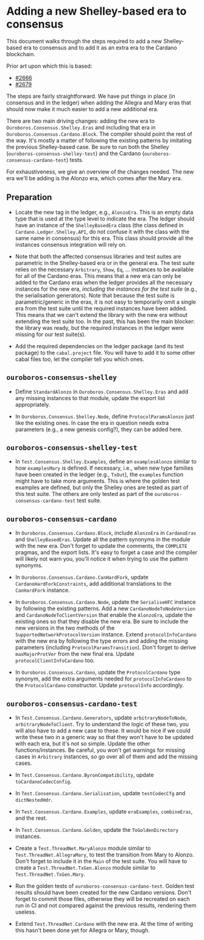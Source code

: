 # Adding a new Shelley-based era to consensus

This document walks through the steps required to add a new Shelley-based era to
consensus and to add it as an extra era to the Cardano blockchain.

Prior art upon which this is based:
* [#2666](https://github.com/input-output-hk/ouroboros-network/pull/2666)
* [#2679](https://github.com/input-output-hk/ouroboros-network/pull/2679)

The steps are fairly straightforward. We have put things in place (in consensus
and in the ledger) when adding the Allegra and Mary eras that should now make it
much easier to add a new additional era.

There are two main driving changes: adding the new era to
`Ouroboros.Consensus.Shelley.Eras` and including that era in
`Ouroboros.Consensus.Cardano.Block`. The compiler should point the rest of the
way. It's mostly a matter of following the existing patterns by imitating the
previous Shelley-based case. Be sure to run both the Shelley
(`ouroboros-consensus-shelley-test`) and the Cardano
(`ouroboros-consensus-cardano-test`) tests.

For exhaustiveness, we give an overview of the changes needed. The new era we'll
be adding is the Alonzo era, which comes after the Mary era.

## Preparation

* Locate the new tag in the ledger, e.g., `AlonzoEra`. This is an empty data
  type that is used at the type level to indicate the era. The ledger should
  have an instance of the `ShelleyBasedEra` class (the class defined in
  `Cardano.Ledger.Shelley.API`, do not confuse it with the class with the same name
  in consensus) for this era. This class should provide all the instances
  consensus integration will rely on.

* Note that both the affected consensus libraries and test suites are parametric
  in the Shelley-based era or in the general era. The test suite relies on the
  necessary `Arbitrary`, `Show`, `Eq`, ... instances to be available for all of
  the Cardano eras. This means that a new era can only be added to the Cardano
  eras when the ledger provides all the necessary instances for the new era,
  *including the instances for the test suite* (e.g., the serialisation
  generators). Note that because the test suite is parametric/generic in the
  eras, it is not easy to temporarily omit a single era from the test suite
  until the required instances have been added. This means that we can't extend
  the library with the new era without extending the test suite too. In the
  past, this has been the main blocker: the library was ready, but the required
  instances in the ledger were missing for our test suite(s).

* Add the required dependencies on the ledger package (and its test package) to
  the `cabal.project` file. You will have to add it to some other cabal files
  too, let the compiler tell you which ones.

## `ouroboros-consensus-shelley`

* Define `StandardAlonzo` in `Ouroboros.Consensus.Shelley.Eras` and add any
  missing instances to that module, update the export list appropriately.

* In `Ouroboros.Consensus.Shelley.Node`, define `ProtocolParamsAlonzo` just like
  the existing ones. In case the era in question needs extra parameters (e.g., a
  new genesis config?), they can be added here.

## `ouroboros-consensus-shelley-test`

* In `Test.Consensus.Shelley.Examples`, define an `examplesAlonzo` similar to
  how `examplesMary` is defined. If necessary, i.e., when new type families have
  been created in the ledger (e.g., `TxOut`), the `examples` function might have
  to take more arguments. This is where the golden test examples are defined,
  but only the Shelley ones are tested as part of this test suite. The others
  are only tested as part of the `ouroboros-consensus-cardano-test` test suite.

## `ouroboros-consensus-cardano`

* In `Ouroboros.Consensus.Cardano.Block`, include `AlonzoEra` in `CardanoEras`
  and `ShelleyBasedEras`. Update all the pattern synonyms in the module with the
  new era. Don't forget to update the comments, the `COMPLETE` pragmas, and the
  export lists. It's easy to forget a case and the compiler will likely not warn
  you, you'll notice it when trying to use the pattern synonyms.

* In `Ouroboros.Consensus.Cardano.CanHardFork`, update
  `CardanoHardForkConstraints`, add additional translations to the `CanHardFork`
  instance.

* In `Ouroboros.Consensus.Cardano.Node`, update the `SerialiseHFC` instance by
  following the existing patterns. Add a new `CardanoNodeToNodeVersion` and
  `CardanoNodeToClientVersion` that enable the `AlonzoEra`, update the existing
  ones so that they disable the new era. Be sure to include the new versions in
  the two methods of the `SupportedNetworkProtocolVersion` instance. Extend
  `protocolInfoCardano` with the new era by following the type errors and adding
  the missing parameters (including `ProtocolParamsTransition`). Don't forget to
  derive `maxMajorProtVer` from the new final era. Update
  `protocolClientInfoCardano` too.

* In `Ouroboros.Consensus.Cardano`, update the `ProtocolCardano` type synonym,
  add the extra arguments needed for `protocolInfoCardano` to the
  `ProtocolCardano` constructor. Update `protocolInfo` accordingly.

## `ouroboros-consensus-cardano-test`

* In `Test.Consensus.Cardano.Generators`, update `arbitraryNodeToNode`,
  `arbitraryNodeToClient`. Try to understand the logic of these two, you will
  also have to add a new case to these. It would be nice if we could write these
  two in a generic way so that they won't have to be updated with each era, but
  it's not so simple. Update the other functions/instances. Be careful, you
  won't get warnings for missing cases in `Arbitrary` instances, so go over all
  of them and add the missing cases.

* In `Test.Consensus.Cardano.ByronCompatibility`, update `toCardanoCodecConfig`.

* In `Test.Consensus.Cardano.Serialisation`, update `testCodecCfg` and
  `dictNestedHdr`.

* In `Test.Consensus.Cardano.Examples`, update `eraExamples`, `combineEras`, and
  the rest.

* In `Test.Consensus.Cardano.Golden`, update the `ToGoldenDirectory` instances.

* Create a `Test.ThreadNet.MaryAlonzo` module similar to
  `Test.ThreadNet.AllegraMary`, to test the transition from Mary to Alonzo.
  Don't forget to include it in the `Main` of the test suite. You will have to
  create a `Test.ThreadNet.TxGen.Alonzo` module similar to
  `Test.ThreadNet.TxGen.Mary`.

* Run the golden tests of `ouroboros-consensus-cardano-test`. Golden test
  results should have been created for the new Cardano versions. Don't forget to
  commit those files, otherwise they will be recreated on each run in CI and not
  compared against the previous results, rendering them useless.

* Extend `Test.ThreadNet.Cardano` with the new era. At the time of writing this
  hasn't been done yet for Allegra or Mary, though.
